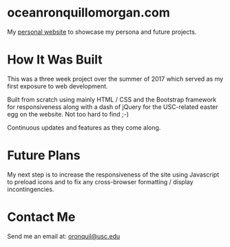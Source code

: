 # oceanronquillomorgan.com
My <a href="http://oceanronquillomorgan.github.io" target="_blank">personal website</a> to showcase my persona and future projects.

# How It Was Built
This was a three week project over the summer of 2017 which served as my first exposure to web development.

Built from scratch using mainly HTML / CSS  and the Bootstrap framework for responsiveness along with a dash of jQuery for the USC-related easter egg on the website. Not too hard to find ;-)

Continuous updates and features as they come along.

# Future Plans

My next step is to increase the responsiveness of the site using Javascript to preload icons and to fix any cross-browser formatting / display incontingencies.

# Contact Me
Send me an email at: <a href="mailto:oronquil@usc.edu">oronquil@usc.edu</a>
